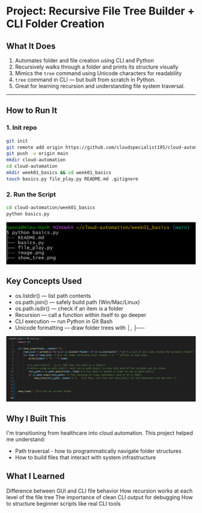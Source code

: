 # Project: Recursive File Tree Builder + CLI Folder Creation

## What It Does

1. Automates folder and file creation using CLI and Python  
2. Recursively walks through a folder and prints its structure visually  
3. Mimics the `tree` command using Unicode characters for readability
4. `tree` command in CLI — but built from scratch in Python.
5. Great for learning recursion and understanding file system traversal.

---

## How to Run It

### 1. Init repo

```bash
git init
git remote add origin https://github.com/cloudspecialist195/cloud-automation.git
git push -u origin main
mkdir cloud-automation
cd cloud-automation
mkdir week01_basics && cd week01_basics
touch basics.py file_play.py README.md .gitignore
```
### 2. Run the Script

```bash
cd cloud-automation/week01_basics
python basics.py
```
![tree structure](show_tree.png)


## Key Concepts Used
* os.listdir() — list path contents
* os.path.join() — safely build path (Win/Mac/Linux)
* os.path.isdir() — check if an item is a folder
* Recursion — call a function within itself to go deeper
* CLI execution — run Python in Git Bash
* Unicode formatting — draw folder trees with │, ├──

![tree code](tree_code.png)


## Why I Built This
I'm transitioning from healthcare into cloud automation.
This project helped me understand:
* Path traversal - how to programmatically navigate folder structures
* How to build files that interact with system infrastructure

## What I Learned
Difference between GUI and CLI file behavior
How recursion works at each level of the file tree
The importance of clean CLI output for debugging
How to structure beginner scripts like real CLI tools



